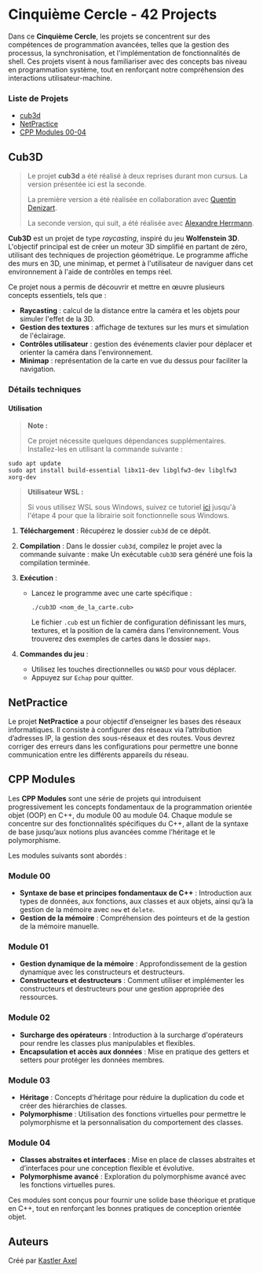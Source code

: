 # Cinquième Cercle - 42 Projects

Dans ce **Cinquième Cercle**, les projets se concentrent sur des compétences de programmation avancées, telles que la gestion des processus, la synchronisation, et l'implémentation de fonctionnalités de shell. Ces projets visent à nous familiariser avec des concepts bas niveau en programmation système, tout en renforçant notre compréhension des interactions utilisateur-machine.

### Liste de Projets

* [cub3d](#cub3d)
* [NetPractice](#netpractice)
* [CPP Modules 00-04](#cpp-modules)

## Cub3D

> Le projet **cub3d** a été réalisé à deux reprises durant mon cursus. La version présentée ici est la seconde.
>
> La première version a été réalisée en collaboration avec [Quentin Denizart](https://github.com/LaDeniseDe42).
>
> La seconde version, qui suit, a été réalisée avec [Alexandre Herrmann](https://github.com/alexandre6795).

**Cub3D** est un projet de type *raycasting*, inspiré du jeu **Wolfenstein 3D**. L'objectif principal est de créer un moteur 3D simplifié en partant de zéro, utilisant des techniques de projection géométrique. Le programme affiche des murs en 3D, une minimap, et permet à l'utilisateur de naviguer dans cet environnement à l'aide de contrôles en temps réel.

Ce projet nous a permis de découvrir et mettre en œuvre plusieurs concepts essentiels, tels que :

- **Raycasting** : calcul de la distance entre la caméra et les objets pour simuler l'effet de la 3D.
- **Gestion des textures** : affichage de textures sur les murs et simulation de l'éclairage.
- **Contrôles utilisateur** : gestion des événements clavier pour déplacer et orienter la caméra dans l'environnement.
- **Minimap** : représentation de la carte en vue du dessus pour faciliter la navigation.

### Détails techniques

#### Utilisation

> **Note :**
> 
> Ce projet nécessite quelques dépendances supplémentaires. Installez-les en utilisant la commande suivante :
```
sudo apt update
sudo apt install build-essential libx11-dev libglfw3-dev libglfw3 xorg-dev
```

> **Utilisateur WSL :**
>
> Si vous utilisez WSL sous Windows, suivez ce tutoriel [ici](https://github.com/codam-coding-college/MLX42?tab=readme-ov-file#for-windows-with-windows-subsystem-for-linux-2-wsl2) jusqu'à l'étape 4 pour que la librairie soit fonctionnelle sous Windows.

1. **Téléchargement** : Récupérez le dossier `cub3d` de ce dépôt.

2. **Compilation** : Dans le dossier `cub3d`, compilez le projet avec la commande suivante :
    make
   Un exécutable `cub3D` sera généré une fois la compilation terminée.

3. **Exécution** :
   - Lancez le programme avec une carte spécifique :
      ```
      ./cub3D <nom_de_la_carte.cub>
      ```
      Le fichier `.cub` est un fichier de configuration définissant les murs, textures, et la position de la caméra dans l'environnement. Vous trouverez des exemples de cartes dans le dossier `maps`.

4. **Commandes du jeu** :
   - Utilisez les touches directionnelles ou `WASD` pour vous déplacer.
   - Appuyez sur `Echap` pour quitter.

## NetPractice

Le projet **NetPractice** a pour objectif d’enseigner les bases des réseaux informatiques. Il consiste à configurer des réseaux via l’attribution d’adresses IP, la gestion des sous-réseaux et des routes. Vous devrez corriger des erreurs dans les configurations pour permettre une bonne communication entre les différents appareils du réseau.

## CPP Modules

Les **CPP Modules** sont une série de projets qui introduisent progressivement les concepts fondamentaux de la programmation orientée objet (OOP) en C++, du module 00 au module 04. Chaque module se concentre sur des fonctionnalités spécifiques du C++, allant de la syntaxe de base jusqu’aux notions plus avancées comme l’héritage et le polymorphisme.

Les modules suivants sont abordés :

### Module 00
- **Syntaxe de base et principes fondamentaux de C++** : Introduction aux types de données, aux fonctions, aux classes et aux objets, ainsi qu’à la gestion de la mémoire avec `new` et `delete`.
- **Gestion de la mémoire** : Compréhension des pointeurs et de la gestion de la mémoire manuelle.

### Module 01
- **Gestion dynamique de la mémoire** : Approfondissement de la gestion dynamique avec les constructeurs et destructeurs.
- **Constructeurs et destructeurs** : Comment utiliser et implémenter les constructeurs et destructeurs pour une gestion appropriée des ressources.

### Module 02
- **Surcharge des opérateurs** : Introduction à la surcharge d'opérateurs pour rendre les classes plus manipulables et flexibles.
- **Encapsulation et accès aux données** : Mise en pratique des getters et setters pour protéger les données membres.

### Module 03
- **Héritage** : Concepts d'héritage pour réduire la duplication du code et créer des hiérarchies de classes.
- **Polymorphisme** : Utilisation des fonctions virtuelles pour permettre le polymorphisme et la personnalisation du comportement des classes.

### Module 04
- **Classes abstraites et interfaces** : Mise en place de classes abstraites et d’interfaces pour une conception flexible et évolutive.
- **Polymorphisme avancé** : Exploration du polymorphisme avancé avec les fonctions virtuelles pures.

Ces modules sont conçus pour fournir une solide base théorique et pratique en C++, tout en renforçant les bonnes pratiques de conception orientée objet.

## Auteurs

Créé par [Kastler Axel](https://github.com/ChromaXard)
